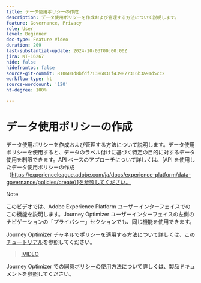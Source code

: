 ```yaml
---
title: データ使用ポリシーの作成
description: データ使用ポリシーを作成および管理する方法について説明します。
feature: Governance, Privacy
role: User
level: Beginner
doc-type: Feature Video
duration: 209
last-substantial-update: 2024-10-03T00:00:00Z
jira: KT-16267
hide: false
hidefromtoc: false
source-git-commit: 810601d8bfdf71386831f439877316b3a91d5cc2
workflow-type: ht
source-wordcount: '120'
ht-degree: 100%

---
```



# データ使用ポリシーの作成

データ使用ポリシーを作成および管理する方法について説明します。データ使用ポリシーを使用すると、データのラベル付けに基づく特定の目的に対するデータ使用を制限できます。API ベースのアプローチについて詳しくは、[API を使用したデータ使用ポリシーの作成（https://experienceleague.adobe.com/ja/docs/experience-platform/data-governance/policies/create）]を参照してください。

>[!NOTE]
>
>このビデオでは、Adobe Experience Platform ユーザーインターフェイスでのこの機能を説明します。Journey Optimizer ユーザーインターフェイスの左側のナビゲーションの「プライバシー」セクションでも、同じ機能を使用できます。
>
>Journey Optimizer チャネルでポリシーを適用する方法について詳しくは、この[チュートリアル](/help/privacy/enforce-data-usage-policies-in-journey-optimizer-channels.md)を参照してください。

>[!VIDEO](https://video.tv.adobe.com/v/32977/?learn=on)

Journey Optimizer での[同意ポリシーの使用](https://experienceleague.adobe.com/ja/docs/journey-optimizer/using/privacy/consent/consent-restricted)方法について詳しくは、製品ドキュメントを参照してください。
